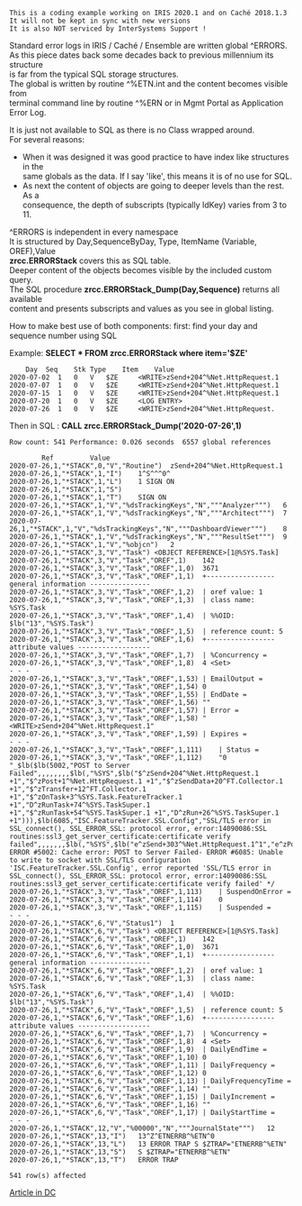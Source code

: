 ~~~
 This is a coding example working on IRIS 2020.1 and on Caché 2018.1.3 
 It will not be kept in sync with new versions      
 It is also NOT serviced by InterSystems Support !   
~~~ 

Standard error logs in IRIS / Caché / Ensemble are written global ^ERRORS.  
As this piece dates back some decades back to previous millennium its structure  
is far from the typical SQL storage structures.  
The global is written by routine ^%ETN.int and the content becomes visible from   
terminal command line by routine ^%ERN or in Mgmt Portal as Application Error Log.   

It is just not available to SQL as there is no Class wrapped around.  
For several reasons:  
- When it was designed it was good practice to have index like structures in the    
same globals as the data. If I say 'like', this means it is of no use for SQL.    
- As next the content of objects are going to deeper levels than the rest. As a    
consequence, the depth of subscripts (typically IdKey) varies from 3 to 11.  

^ERRORS is independent in every namespace    
It is  structured by Day,SequenceByDay, Type, ItemName (Variable, OREF),Value   
__zrcc.ERRORStack__  covers this as SQL table.    
Deeper content of the objects becomes visible by the included custom query.  
The SQL procedure __zrcc.ERRORStack_Dump(Day,Sequence)__ returns all available  
content and presents subscripts and values as you see in global listing.  

How to make best use of both components: 
first: find your day and sequence number using SQL

Example: __SELECT * FROM zrcc.ERRORStack where item='$ZE'__

~~~
	Day	 Seq	Stk	Type	Item	Value
2020-07-02 	1 	0 	V 	$ZE 	<WRITE>zSend+204^%Net.HttpRequest.1
2020-07-07 	1 	0 	V 	$ZE 	<WRITE>zSend+204^%Net.HttpRequest.1
2020-07-15 	1 	0 	V 	$ZE 	<WRITE>zSend+204^%Net.HttpRequest.1
2020-07-20 	1 	0 	V 	$ZE 	<LOG ENTRY>
2020-07-26 	1 	0 	V 	$ZE 	<WRITE>zSend+204^%Net.HttpRequest.
~~~
 
Then in SQL :   __CALL zrcc.ERRORStack_Dump('2020-07-26',1)__
~~~
Row count: 541 Performance: 0.026 seconds  6557 global references

		Ref			Value
2020-07-26,1,"*STACK",0,"V","Routine")	zSend+204^%Net.HttpRequest.1
2020-07-26,1,"*STACK",1,"I")	1^S^^^0^
2020-07-26,1,"*STACK",1,"L")	1 SIGN ON
2020-07-26,1,"*STACK",1,"S")	
2020-07-26,1,"*STACK",1,"T")	SIGN ON
2020-07-26,1,"*STACK",1,"V","%dsTrackingKeys","N","""Analyzer""")	6
2020-07-26,1,"*STACK",1,"V","%dsTrackingKeys","N","""Architect""")	7
2020-07-26,1,"*STACK",1,"V","%dsTrackingKeys","N","""DashboardViewer""")	8
2020-07-26,1,"*STACK",1,"V","%dsTrackingKeys","N","""ResultSet""")	9
2020-07-26,1,"*STACK",1,"V","%objcn")	2
2020-07-26,1,"*STACK",3,"V","Task")	<OBJECT REFERENCE>[1@%SYS.Task]
2020-07-26,1,"*STACK",3,"V","Task","OREF",1)	142
2020-07-26,1,"*STACK",3,"V","Task","OREF",1,0)	3671
2020-07-26,1,"*STACK",3,"V","Task","OREF",1,1)	+----------------- general information ---------------
2020-07-26,1,"*STACK",3,"V","Task","OREF",1,2)	| oref value: 1
2020-07-26,1,"*STACK",3,"V","Task","OREF",1,3)	| class name: %SYS.Task
2020-07-26,1,"*STACK",3,"V","Task","OREF",1,4)	| %%OID: $lb("13","%SYS.Task")
2020-07-26,1,"*STACK",3,"V","Task","OREF",1,5)	| reference count: 5
2020-07-26,1,"*STACK",3,"V","Task","OREF",1,6)	+----------------- attribute values ------------------
2020-07-26,1,"*STACK",3,"V","Task","OREF",1,7)	| %Concurrency =
2020-07-26,1,"*STACK",3,"V","Task","OREF",1,8)	4 <Set>
- - - 
2020-07-26,1,"*STACK",3,"V","Task","OREF",1,53)	| EmailOutput =
2020-07-26,1,"*STACK",3,"V","Task","OREF",1,54)	0
2020-07-26,1,"*STACK",3,"V","Task","OREF",1,55)	| EndDate =
2020-07-26,1,"*STACK",3,"V","Task","OREF",1,56)	""
2020-07-26,1,"*STACK",3,"V","Task","OREF",1,57)	| Error =
2020-07-26,1,"*STACK",3,"V","Task","OREF",1,58)	"<WRITE>zSend+204^%Net.HttpRequest.1"
2020-07-26,1,"*STACK",3,"V","Task","OREF",1,59)	| Expires =
- - -
2020-07-26,1,"*STACK",3,"V","Task","OREF",1,111)	| Status =
2020-07-26,1,"*STACK",3,"V","Task","OREF",1,112)	"0 "_$lb($lb(5002,"POST to Server Failed",,,,,,,,$lb(,"%SYS",$lb("$^zSend+204^%Net.HttpRequest.1 +1","$^zPost+1^%Net.HttpRequest.1 +1","$^zSendData+20^FT.Collector.1 +1","$^zTransfer+12^FT.Collector.1 +1","$^zOnTask+3^%SYS.Task.FeatureTracker.1 +1","D^zRunTask+74^%SYS.TaskSuper.1 +1","$^zRunTask+54^%SYS.TaskSuper.1 +1","D^zRun+26^%SYS.TaskSuper.1 +1"))),$lb(6085,"ISC.FeatureTracker.SSL.Config","SSL/TLS error in SSL_connect(), SSL_ERROR_SSL: protocol error, error:14090086:SSL routines:ssl3_get_server_certificate:certificate verify failed",,,,,,,$lb(,"%SYS",$lb("e^zSend+303^%Net.HttpRequest.1^1","e^zPost+1^%Net.HttpRequest.1^1","e^zSendData+20^FT.Collector.1^1","e^zTransfer+12^FT.Collector.1^1","e^zOnTask+3^%SYS.Task.FeatureTracker.1^1","e^zRunTask+74^%SYS.TaskSuper.1^1","d^zRunTask+54^%SYS.TaskSuper.1^1","e^zRun+26^%SYS.TaskSuper.1^1","d^^^0"))))/* ERROR #5002: Cache error: POST to Server Failed- ERROR #6085: Unable to write to socket with SSL/TLS configuration 'ISC.FeatureTracker.SSL.Config', error reported 'SSL/TLS error in SSL_connect(), SSL_ERROR_SSL: protocol error, error:14090086:SSL routines:ssl3_get_server_certificate:certificate verify failed' */
2020-07-26,1,"*STACK",3,"V","Task","OREF",1,113)	| SuspendOnError =
2020-07-26,1,"*STACK",3,"V","Task","OREF",1,114)	0
2020-07-26,1,"*STACK",3,"V","Task","OREF",1,115)	| Suspended =
- - -
2020-07-26,1,"*STACK",6,"V","Status1")	1
2020-07-26,1,"*STACK",6,"V","Task")	<OBJECT REFERENCE>[1@%SYS.Task]
2020-07-26,1,"*STACK",6,"V","Task","OREF",1)	142
2020-07-26,1,"*STACK",6,"V","Task","OREF",1,0)	3671
2020-07-26,1,"*STACK",6,"V","Task","OREF",1,1)	+----------------- general information ---------------
2020-07-26,1,"*STACK",6,"V","Task","OREF",1,2)	| oref value: 1
2020-07-26,1,"*STACK",6,"V","Task","OREF",1,3)	| class name: %SYS.Task
2020-07-26,1,"*STACK",6,"V","Task","OREF",1,4)	| %%OID: $lb("13","%SYS.Task")
2020-07-26,1,"*STACK",6,"V","Task","OREF",1,5)	| reference count: 5
2020-07-26,1,"*STACK",6,"V","Task","OREF",1,6)	+----------------- attribute values ------------------
2020-07-26,1,"*STACK",6,"V","Task","OREF",1,7)	| %Concurrency =
2020-07-26,1,"*STACK",6,"V","Task","OREF",1,8)	4 <Set>
2020-07-26,1,"*STACK",6,"V","Task","OREF",1,9)	| DailyEndTime =
2020-07-26,1,"*STACK",6,"V","Task","OREF",1,10)	0
2020-07-26,1,"*STACK",6,"V","Task","OREF",1,11)	| DailyFrequency =
2020-07-26,1,"*STACK",6,"V","Task","OREF",1,12)	0
2020-07-26,1,"*STACK",6,"V","Task","OREF",1,13)	| DailyFrequencyTime =
2020-07-26,1,"*STACK",6,"V","Task","OREF",1,14)	""
2020-07-26,1,"*STACK",6,"V","Task","OREF",1,15)	| DailyIncrement =
2020-07-26,1,"*STACK",6,"V","Task","OREF",1,16)	""
2020-07-26,1,"*STACK",6,"V","Task","OREF",1,17)	| DailyStartTime =
- - - 
2020-07-26,1,"*STACK",12,"V","%00000","N","""JournalState""")	12
2020-07-26,1,"*STACK",13,"I")	13^Z^ETNERRB^%ETN^0
2020-07-26,1,"*STACK",13,"L")	13 ERROR TRAP S $ZTRAP="ETNERRB^%ETN"
2020-07-26,1,"*STACK",13,"S")	S $ZTRAP="ETNERRB^%ETN"
2020-07-26,1,"*STACK",13,"T")	ERROR TRAP

541 row(s) affected

~~~

[Article in DC](https://community.intersystems.com/post/sql-error-global)
